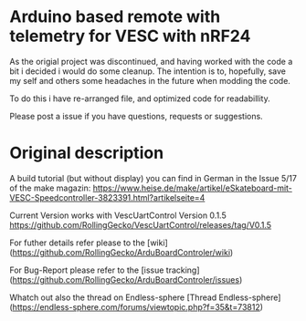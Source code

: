 # Arduino based remote with telemetry for VESC with nRF24

As the origial project was discontinued, and having worked with the code a bit i decided i would do some cleanup.
The intention is to, hopefully, save my self and others some headaches in the future when modding the code.

To do this i have re-arranged file, and optimized code for readabillity.

Please post a issue if you have questions, requests or suggestions.

# Original description

A build tutorial (but without display) you can find in German in the Issue 5/17 of the make magazin: https://www.heise.de/make/artikel/eSkateboard-mit-VESC-Speedcontroller-3823391.html?artikelseite=4

Current Version works with VescUartControl Version 0.1.5 https://github.com/RollingGecko/VescUartControl/releases/tag/V0.1.5

For futher details refer please to the [wiki] (https://github.com/RollingGecko/ArduBoardControler/wiki)

For Bug-Report please refer to the [issue tracking] (https://github.com/RollingGecko/ArduBoardControler/issues)

Whatch out also the thread on Endless-sphere [Thread Endless-sphere] (https://endless-sphere.com/forums/viewtopic.php?f=35&t=73812)
